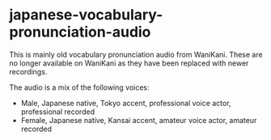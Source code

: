 # japanese-vocabulary-pronunciation-audio
This is mainly old vocabulary pronunciation audio from WaniKani. These are no longer available on WaniKani as they have been replaced with newer recordings.

The audio is a mix of the following voices:

* Male, Japanese native, Tokyo accent, professional voice actor, professional recorded
* Female, Japanese native, Kansai accent, amateur voice actor, amateur recorded
